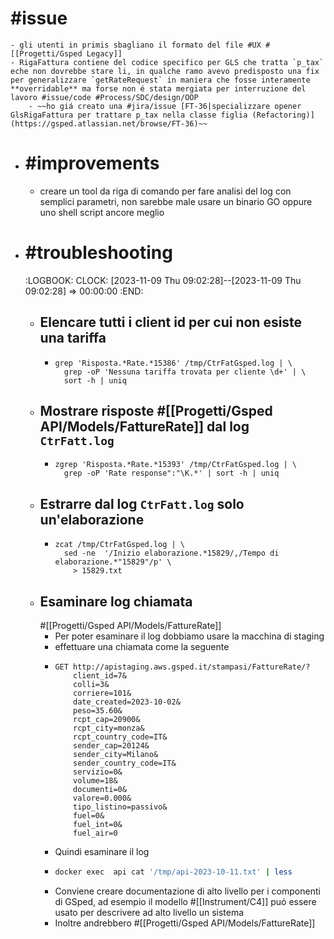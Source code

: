 # #issue
	- gli utenti in primis sbagliano il formato del file #UX #[[Progetti/Gsped Legacy]]
	- RigaFattura contiene del codice specifico per GLS che tratta `p_tax` eche non dovrebbe stare li, in qualche ramo avevo predisposto una fix per generalizzare `getRateRequest` in maniera che fosse interamente **overridable** ma forse non é stata mergiata per interruzione del lavoro #issue/code #Process/SDC/design/OOP
		- ~~ho giá creato una #jira/issue [FT-36|specializzare opener GlsRigaFattura per trattare p_tax nella classe figlia (Refactoring)](https://gsped.atlassian.net/browse/FT-36)~~
- # #improvements
	- creare un tool da riga di comando per fare analisi del log con semplici parametri, non sarebbe male usare un binario GO oppure uno shell script ancore meglio
- # #troubleshooting
  :LOGBOOK:
  CLOCK: [2023-11-09 Thu 09:02:28]--[2023-11-09 Thu 09:02:28] =>  00:00:00
  :END:
	- ## Elencare tutti i client id per cui non esiste una tariffa
		- ```shell
		  grep 'Risposta.*Rate.*15386' /tmp/CtrFatGsped.log | \
		  	grep -oP 'Nessuna tariffa trovata per cliente \d+' | \
		  	sort -h | uniq
		  ```
	- ## Mostrare risposte #[[Progetti/Gsped API/Models/FattureRate]]  dal log `CtrFatt.log`
		- ```shell
		  zgrep 'Risposta.*Rate.*15393' /tmp/CtrFatGsped.log | \
		  	grep -oP 'Rate response":"\K.*' | sort -h | uniq
		  ```
	- ## Estrarre dal log `CtrFatt.log` solo un'elaborazione
		- ```shell
		  zcat /tmp/CtrFatGsped.log | \
		  	sed -ne  '/Inizio elaborazione.*15829/,/Tempo di elaborazione.*"15829"/p' \
		      > 15829.txt
		  ```
	- ## Esaminare log chiamata
	  #[[Progetti/Gsped API/Models/FattureRate]]
		- Per poter esaminare il log dobbiamo usare la macchina di staging
		- effettuare una chiamata come la seguente
		- ```
		  GET http://apistaging.aws.gsped.it/stampasi/FattureRate/?
		      client_id=7&
		      colli=3&
		      corriere=101&
		      date_created=2023-10-02&
		      peso=35.60&
		      rcpt_cap=20900&
		      rcpt_city=monza&
		      rcpt_country_code=IT&
		      sender_cap=20124&
		      sender_city=Milano&
		      sender_country_code=IT&
		      servizio=0&
		      volume=18&
		      documenti=0&
		      valore=0.000&
		      tipo_listino=passivo&
		      fuel=0&
		      fuel_int=0&
		      fuel_air=0
		  ```
		- Quindi esaminare il log
		- ```bash
		  docker exec  api cat '/tmp/api-2023-10-11.txt' | less
		  ```
		- Conviene creare documentazione di alto livello per i componenti di GSped, ad esempio il modello #[[Instrument/C4]] puó essere usato per descrivere ad alto livello un sistema
		- Inoltre andrebbero #[[Progetti/Gsped API/Models/FattureRate]]